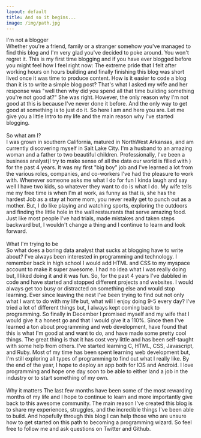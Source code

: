 ```yaml
---
layout: default
title: And so it begins...
image: /img/path.jpg
---
```



I'm not a blogger
<br>
Whether you're a friend, family or a stranger somehow you've managed to find this blog and I'm very glad you've decided to poke around. You won't regret it. This is my first time blogging and if you have ever blogged before you might feel how I feel right now: The extreme pride that I felt after working hours on hours building and finally finishing this blog was short lived once it was time to produce content. How is it easier to code a blog than it is to write a simple blog post? That's what I asked my wife and her response was "well then why did you spend all that time building something you're not good at?" She was right. However, the only reason why I'm not good at this is because I've never done it before. And the only way to get good at something is to just do it. So here I am and here you are. Let me give you a little Intro to my life and the main reason why I've started blogging.
<br>
<br>
So what am I?
<br>
 I was grown in southern California, matured in NorthWest Arkansas, and am currently discovering myself in Salt Lake City. I'm a husband to an amazing woman and a father to two beautiful children. Professionally, I've been a business analyst(I try to make sense of all the data our world is filled with ) for the past 4 years. It was my first "big boy" job and I've learned a lot from the various roles, companies, and co-workers I've had the pleasure to work with. Whenever someone asks me what I do for fun I kinda laugh and say well I have two kids, so whatever they want to do is what I do. My wife tells me my free time is when I'm at work, as funny as that is, she has the hardest Job as a stay at home mom, you never really get to punch out as a mother. But, I do like playing and watching sports, exploring the outdoors and finding the little hole in the wall restaurants that serve amazing food. Just like most people I've had trials, made mistakes and taken steps backward but, I wouldn't change a thing and I continue to learn and look forward.
 <br>
 <br>
 What I'm trying to be
 <br>
 So what does a boring data analyst that sucks at blogging have to write about?
 I've always been interested in programming and technology. I remember back in high school I would add HTML and CSS to my myspace account to make it super awesome. I had no idea what I was really doing but, I liked doing it and it was fun. So, for the past 4 years I've dabbled in code and have started and stopped different projects and websites. I would always get too busy or distracted on something else and would stop learning. Ever since leaving the nest I've been trying to find out not only what I want to do with my life but, what will I enjoy doing 9-5 every day? I've tried a lot of different things but, I always kept coming back to programming. So finally in December I promised myself and my wife that I would give it a honest go and that I would give it a 110%. Since then I've learned a ton about programming and web development, have found that this is what I'm good at and want to do, and have made some pretty cool things. The great thing is that it has cost very little and has been self-taught with some help from others. I've started learning C, HTML, CSS, Javascript, and Ruby. Most of my time has been spent learning web development but, I'm still exploring all types of programming to find out what I really like. By the end of the year, I hope to deploy an app both for IOS and Android. I love programming and hope one day soon to be able to either land a job in the industry or to start something of my own.
 <br>
 <br>
 Why it matters
  The last few months have been some of the most rewarding months of my life and I hope to continue to learn and more importantly give back to this awesome community. The main reason I've created this blog is to share my experiences, struggles, and the incredible things I've been able to build. And hopefully through this blog I can help those who are unsure how to get started on this path to becoming a programming wizard. So feel free to follow me and ask questions on Twitter and Github.
